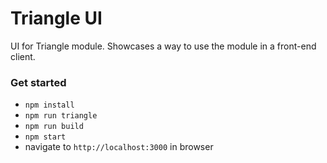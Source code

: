 # Triangle UI

UI for Triangle module. Showcases a way to use the module in a front-end client.

### Get started

- `npm install`
- `npm run triangle`
- `npm run build`
- `npm start`
- navigate to `http://localhost:3000` in browser